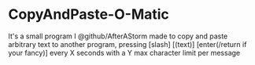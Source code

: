 # CopyAndPaste-O-Matic

It's a small program I @github/AfterAStorm made to copy and paste arbitrary text to another program,
pressing [slash] [(text)] [enter(/return if your fancy)] every X seconds with a Y max character limit per message 
